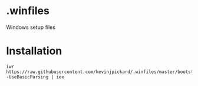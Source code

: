 # .winfiles
Windows setup files

# Installation
```
iwr https://raw.githubusercontent.com/kevinjpickard/.winfiles/master/bootstrap.ps1 -UseBasicParsing | iex
```
